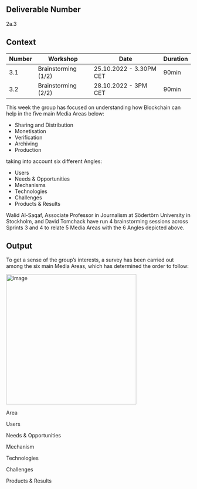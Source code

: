 ## Deliverable Number
2a.3

## Context

| Number        | Workshop      | Date         | Duration     |
| ------------- | ------------- |------------- |------------- |
| 3.1 | Brainstorming (1/2)  |25.10.2022 - 3.30PM CET|90min|
| 3.2 | Brainstorming (2/2) |28.10.2022 - 3PM CET|90min|

This week the group has focused on understanding how Blockchain can help in the five main Media Areas below:

- Sharing and Distribution
- Monetisation
- Verification
- Archiving
- Production

taking into account six different Angles:

- Users
- Needs & Opportunities
- Mechanisms
- Technologies
- Challenges
- Products & Results
 
Walid Al-Saqaf, Associate Professor in Journalism at Södertörn University in Stockholm, and David Tomchack have run 4 brainstorming sessions across Sprints 3 and 4 to relate 5 Media Areas with the 6 Angles depicted above.

## Output

To get a sense of the group’s interests, a survey has been carried out among the six main Media Areas, which has determined the order to follow:


<img width="355" alt="image" src="https://user-images.githubusercontent.com/114009050/202560713-715d5c97-aab7-4fad-bfed-7fa2b3e6e36a.png">


Area       

Users      

Needs & Opportunities        

Mechanism     

Technologies     

Challenges    

Products & Results   




